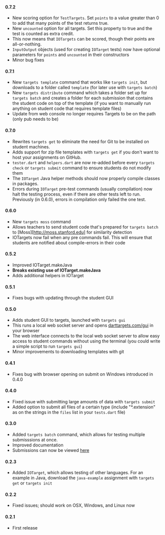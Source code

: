 #### 0.7.2
  * New scoring option for `TestTargets`. Set `points` to a value greater than 0 to add that many points of the test returns true.
  * New `uncounted` option for all targets. Set this property to true and the test is counted as extra credit.
  * This now means that `IOTargets` can be scored, though their points are all-or-nothing.
  * `InputOutput` objects (used for creating `IOTarget` tests) now have optional parameters for `points` and `uncounted` in their constructors
  * Minor bug fixes

#### 0.7.1
  * New `targets template` command that works like `targets init`, but downloads to a folder called `template` (for later use with `targets batch`)
  * New `targets distribute` command which takes a folder set up for `targets batch` and creates a folder for each submission that contains the student code on top of the template (if you want to manually run anything on student code that requires template files)
  * Update from web console no longer requires Targets to be on the path (only pub needs to be)

#### 0.7.0
  * Rewrites `targets get` to eliminate the need for Git to be installed on student machines.
  * Adds support for zip file templates with `targets get` if you don't want to host your assignments on GitHub.
  * `tester.dart` and `helpers.dart` are now re-added before every `targets check` or `targets submit` command to ensure students do not modify them
  * The `IOTarget` Java helper methods should now properly compile classes in packages.
  * Errors during `IOTarget` pre-test commands (usually compilation) now halt the testing process, even if there are other tests left to run. Previously (in 0.6.0), errors in compilation only failed the one test.

#### 0.6.0
  * New `targets moss` command
  * Allows teachers to send student code that's prepared for `targets batch` to [Moss][http://moss.stanford.edu] for similarity detection
  * IOTargets now fail when any pre commands fail. This will ensure that students are notified about compile-errors in their code

#### 0.5.2
  * Improved IOTarget.makeJava
  * **Breaks existing use of IOTarget.makeJava**
  * Adds additional helpers in IOTarget

#### 0.5.1
  * Fixes bugs with updating through the student GUI

#### 0.5.0
  * Adds student GUI to targets, launched with `targets gui`
  * This runs a local web socket server and opens [darttargets.com/gui](http://darttargets.com/gui) in your browser
  * The web interface connects to the local web socket server to allow easy access to student commands without using the terminal (you could write a simple script to run `targets gui`)
  * Minor improvements to downloading templates with git

#### 0.4.1
  * Fixes bug with browser opening on submit on Windows introduced in 0.4.0

#### 0.4.0
  * Fixed issue with submitting large amounts of data with `targets submit`
  * Added option to submit all files of a certain type (include "*.extension" as on the strings in the `files` list in your `tests.dart` file)

#### 0.3.0
  * Added `targets batch` command, which allows for testing multiple submisssions at once.
  * Improved documentation
  * Submissions can now be viewed [here](http://darttargets.com/results)

#### 0.2.3
  * Added `IOTarget`, which allows testing of other languages. For an example in Java, download the `java-example` assignment with `targets get` or `targets init`

#### 0.2.2
  * Fixed issues; should work on OSX, Windows, and Linux now

#### 0.2.1
  * First release
